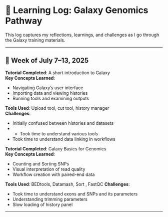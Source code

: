 # 🧠 Learning Log: Galaxy Genomics Pathway

This log captures my reflections, learnings, and challenges as I go through the Galaxy training materials.

---

## 📅 Week of July 7–13, 2025

**Tutorial Completed**: A short introduction to Galaxy  
**Key Concepts Learned**:
- Navigating Galaxy’s user interface
- Importing data and viewing histories
- Running tools and examining outputs

**Tools Used**: Upload tool, cut tool, history manager  
**Challenges**:
- Initially confused between histories and datasets
- - Took time to understand  various tools 
- Took time to understand data linking in workflows

**Tutorial Completed**: Galaxy Basics for Genomics  
**Key Concepts Learned**:
- Counting and Sorting SNPs
- Visual interpretation of read quality
- Workflow creation with paired-end data

**Tools Used**: BEDtools, Datamash,  Sort , FastQC
**Challenges**:
- Took time to understand exons and SNPs and its parameters
- Understanding trimming parameters
- Slow loading of history panel
  
---




